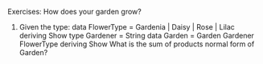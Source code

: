 Exercises: How does your garden grow?
1. Given the type:
data FlowerType = Gardenia
| Daisy
| Rose
| Lilac
deriving Show
type Gardener = String
data Garden =
Garden Gardener FlowerType
deriving Show
What is the sum of products normal form of Garden?
